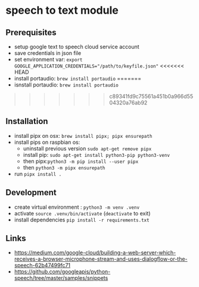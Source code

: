 # speech to text module

## Prerequisites

* setup google text to speech cloud service account
* save credentials in json file
* set environment var: `export GOOGLE_APPLICATION_CREDENTIALS="/path/to/keyfile.json"`
<<<<<<< HEAD
* install portaudio: `brew install portaudio`
=======
* isnstall portaudio: `brew install portaudio`
>>>>>>> c89341fd9c75561a451b0a966d5504320a76ab92

## Installation

* install pipx on osx: `brew install pipx; pipx ensurepath`
* install pips on raspbian os:
    * uninstall previous version `sudo apt-get remove pipx`
    * install pip: `sudo apt-get install python3-pip python3-venv`
    * then pipx:`python3 -m pip install --user pipx`
    * then `python3 -m pipx ensurepath`
* run `pipx install .`

## Development

* create virtual environment : `python3 -m venv .venv`
* activate `source .venv/bin/activate` (`deactivate` to exit)
* install dependencies `pip install -r requirements.txt`

## Links

* https://medium.com/google-cloud/building-a-web-server-which-receives-a-browser-microphone-stream-and-uses-dialogflow-or-the-speech-62b47499fc71
* https://github.com/googleapis/python-speech/tree/master/samples/snippets
